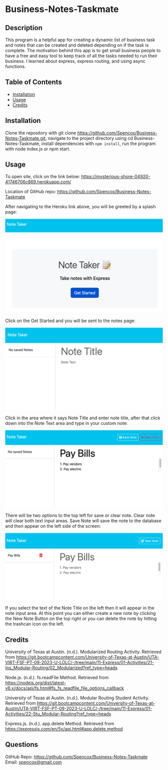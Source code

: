 # Business-Notes-Taskmate

## Description
This program is a helpful app for creating a dynamic list of business task and notes that can be created and deleted depending on if the task is complete. The motivation behind this app is to get small business people to have a free and easy tool to keep track of all the tasks needed to run their business. I learned about express, express routing, and using async functions. 

## Table of Contents
- [Installation](#installation)
- [Usage](#usage)
- [Credits](#credits)

## Installation
Clone the repository with git clone https://github.com/Spencox/Business-Notes-Taskmate.git, navigate to the project directory using cd Business-Notes-Taskmate, install dependencies with `npm install`, run the program with node index.js or npm start.

## Usage

To open site, click on the link below:
https://mysterious-shore-04920-41746706c869.herokuapp.com/ 

Location of GitHub repo:
https://github.com/Spencox/Business-Notes-Taskmate

After navigating to the Heroku link above, you will be greeted by a splash page:

![alt text](/public/assets/screenshots/Spash_Page.png)

Click on the Get Started and you will be sent to the notes page:

![alt text](/public/assets/screenshots/Notes_Page.png)

Click in the area where it says Note Title and enter note title, after that click down into the Note Text area and type in your custom note:

![alt text](/public/assets/screenshots/Write_Note.png)

There will be two options to the top left for save or clear note. Clear note will clear both text input areas. Save Note will save the note to the database and then appear on the left side of the screen:

![alt text](/public/assets/screenshots/Note_Select_New_Note.png)

If you select the text of the Note Title on the left then it will appear in the note input area. At this point you can either create a new note by clicking the New Note Button on the top right or you can delete the note by hitting the trashcan icon on the left. 

## Credits
University of Texas at Austin. (n.d.). Modularized Routing Activity. Retrieved from https://git.bootcampcontent.com/University-of-Texas-at-Austin/UTA-VIRT-FSF-PT-09-2023-U-LOLC/-/tree/main/11-Express/01-Activities/21-Ins_Modular-Routing/02_Modularized?ref_type=heads

Node.js. (n.d.). fs.readFile Method. Retrieved from https://nodejs.org/dist/latest-v6.x/docs/api/fs.html#fs_fs_readfile_file_options_callback

University of Texas at Austin. (n.d.). Modular Routing Student Activity. Retrieved from https://git.bootcampcontent.com/University-of-Texas-at-Austin/UTA-VIRT-FSF-PT-09-2023-U-LOLC/-/tree/main/11-Express/01-Activities/22-Stu_Modular-Routing?ref_type=heads

Express.js. (n.d.). app.delete Method. Retrieved from https://expressjs.com/en/5x/api.html#app.delete.method
## Questions
GitHub Repo: https://github.com/Spencox/Business-Notes-Taskmate  
Email: spencox@gmail.com

